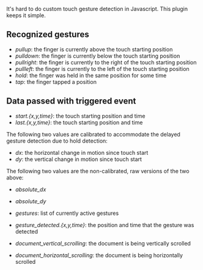 It's hard to do custom touch gesture detection in Javascript. This plugin keeps it simple.

## Recognized gestures
  * *pullup*: the finger is currently above the touch starting position
  * *pulldown*: the finger is currently below the touch starting position
  * *pullright*: the finger is currently to the right of the touch starting position
  * *pullleft*: the finger is currently to the left of the touch starting position
  * *hold*: the finger was held in the same position for some time
  * *tap*: the finger tapped a position

## Data passed with triggered event
  * *start.{x,y,time}*: the touch starting position and time
  * *last.{x,y,time}*: the touch starting position and time
  
  The following two values are calibrated to accommodate the delayed gesture detection due to hold detection:
  * *dx*: the horizontal change in motion since touch start
  * *dy*: the vertical change in motion since touch start
  
  The following two values are the non-calibrated, raw versions of the two above:
  * *absolute_dx*
  * *absolute_dy*
  
  * *gestures*: list of currently active gestures
  * *gesture_detected.{x,y,time}*: the position and time that the gesture was detected
  * *document_vertical_scrolling*: the document is being vertically scrolled
  * *document_horizontal_scrolling*: the document is being horizontally scrolled
